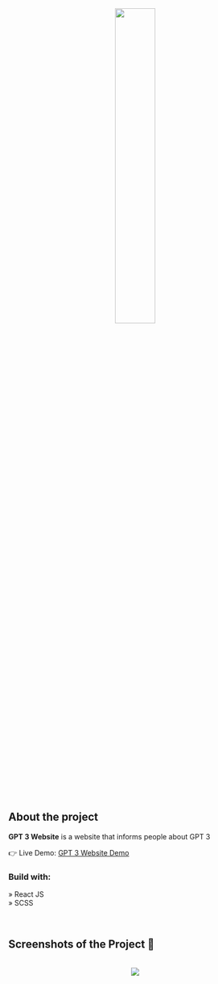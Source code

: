 <div align='center'><img style="width:40%; object-fit: cover;" src="https://emodeth.github.io/gpt3-website/static/media/blog02.ab0eb367561796e91532.png"/></div>

<h2>About the project</h2>

<p><b>GPT 3 Website</b> is a website that informs people about GPT 3 <br/>

</p>

👉 Live Demo: <a href='https://emodeth.github.io/gpt3-website/'>GPT 3 Website Demo</a>

<h3>Build with:</h3>

» React JS <br>
» SCSS  <br>

<br>

<h2>Screenshots of the Project 📸</h2>
<br>
<div align='center'>
  <img src="https://img001.prntscr.com/file/img001/sLFYkxD0SYmstfUNHK23hQ.png" />
</div>
